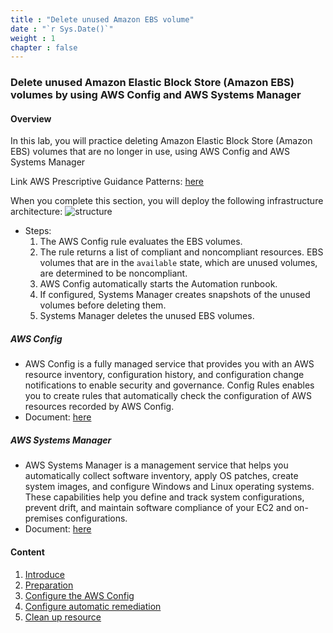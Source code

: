 ```yaml
---
title : "Delete unused Amazon EBS volume"
date : "`r Sys.Date()`"
weight : 1
chapter : false
---
```


### Delete unused Amazon Elastic Block Store (Amazon EBS) volumes by using AWS Config and AWS Systems Manager

#### Overview
In this lab, you will practice deleting Amazon Elastic Block Store (Amazon EBS) volumes that are no longer in use, using AWS Config and AWS Systems Manager

Link AWS Prescriptive Guidance Patterns: [here](https://docs.aws.amazon.com/prescriptive-guidance/latest/patterns/delete-unused-amazon-elastic-block-store-amazon-ebs-volumes-by-using-aws-config-and-aws-systems-manager.html)

When you complete this section, you will deploy the following infrastructure architecture:
![structure](../images/1/design.png)

- Steps:
    1. The AWS Config rule evaluates the EBS volumes.
    2. The rule returns a list of compliant and noncompliant resources. EBS volumes that are in the `available` state, which are unused volumes, are determined to be noncompliant.
    3. AWS Config automatically starts the Automation runbook.
    4. If configured, Systems Manager creates snapshots of the unused volumes before deleting them.
    5. Systems Manager deletes the unused EBS volumes.


##### AWS Config
- AWS Config is a fully managed service that provides you with an AWS resource inventory, configuration history, and configuration change notifications to enable security and governance. Config Rules enables you to create rules that automatically check the configuration of AWS resources recorded by AWS Config.
- Document: [here](https://aws.amazon.com/config)

##### AWS Systems Manager
- AWS Systems Manager is a management service that helps you automatically collect software inventory, apply OS patches, create system images, and configure Windows and Linux operating systems. These capabilities help you define and track system configurations, prevent drift, and maintain software compliance of your EC2 and on-premises configurations.
- Document: [here](https://aws.amazon.com/systems-manager)

#### Content

1. [Introduce](1-introduce/)
2. [Preparation](2-Preparation/)
3. [Configure the AWS Config](3-ConfigureAWSConfig/) 
4. [Configure automatic remediation](4-ConfigureAutomationRemediation/)
5. [Clean up resource](5-CleanUp/)

